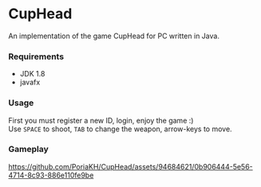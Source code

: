 # CupHead
An implementation of the game CupHead for PC written in Java.

### Requirements
  - JDK 1.8
  - javafx

### Usage
First you must register a new ID, login, enjoy the game :)<br />
Use `SPACE` to shoot, `TAB` to change the weapon, arrow-keys to move.<br />

### Gameplay
https://github.com/PoriaKH/CupHead/assets/94684621/0b906444-5e56-4714-8c93-886e110fe9be
